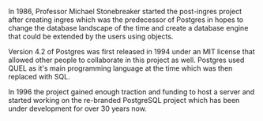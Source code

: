In 1986, Professor Michael Stonebreaker started the post-ingres project after creating ingres which was the predecessor of Postgres in hopes to change the database landscape of the time and create a database engine that could be extended by the users using objects.

Version 4.2 of Postgres was first released in 1994 under an MIT license that allowed other people to collaborate in this project as well. Postgres used QUEL as it's main programming language at the time which was then replaced with SQL.

In 1996 the project gained enough traction and funding to host a server and started working on the re-branded PostgreSQL project which has been under development for over 30 years now.